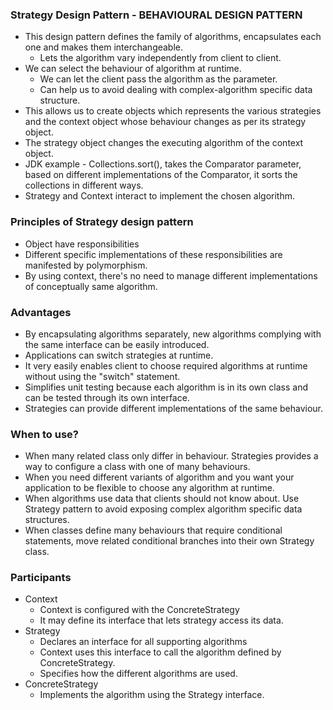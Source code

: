 ### Strategy Design Pattern - BEHAVIOURAL DESIGN PATTERN
* This design pattern defines the family of algorithms, encapsulates each one and makes them interchangeable.
    * Lets the algorithm vary independently from client to client.
* We can select the behaviour of algorithm at runtime.
    * We can let the client pass the algorithm as the parameter.
    * Can help us to avoid dealing with complex-algorithm specific data structure.
* This allows us to create objects which represents the various strategies and the context object whose behaviour changes as per its strategy object.
* The strategy object changes the executing algorithm of the context object.
* JDK example - Collections.sort(), takes the Comparator parameter, based on different implementations of the Comparator, it sorts the collections in different ways.
* Strategy and Context interact to implement the chosen algorithm.

### Principles of Strategy design pattern
* Object have responsibilities
* Different specific implementations of these responsibilities are manifested by polymorphism.
* By using context, there's no need to manage different implementations of conceptually same algorithm.

### Advantages
* By encapsulating algorithms separately, new algorithms complying with the same interface can be easily introduced.
* Applications can switch strategies at runtime.
* It very easily enables client to choose required algorithms at runtime without using the "switch" statement.
* Simplifies unit testing because each algorithm is in its own class and can be tested through its own interface.
* Strategies can provide different implementations of the same behaviour.

### When to use?
* When many related class only differ in behaviour. Strategies provides a way to configure a class with one of many behaviours.
* When you need different variants of algorithm and you want your application to be flexible to choose any algorithm at runtime.
* When algorithms use data that clients should not know about. Use Strategy pattern to avoid exposing complex algorithm specific data structures.
* When classes define many behaviours that require conditional statements, move related conditional branches into their own Strategy class.

### Participants
* Context
    * Context is configured with the ConcreteStrategy
    * It may define its interface that lets strategy access its data.
* Strategy
    * Declares an interface for all supporting algorithms
    * Context uses this interface to call the algorithm defined by ConcreteStrategy.
    * Specifies how the different algorithms are used.
* ConcreteStrategy
    * Implements the algorithm using the Strategy interface.
